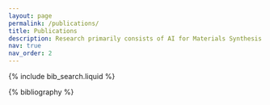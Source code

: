 ```yaml
---
layout: page
permalink: /publications/
title: Publications
description: Research primarily consists of AI for Materials Synthesis Science. 
nav: true
nav_order: 2
---
```


<!-- _pages/publications.md -->

<!-- Bibsearch Feature -->

{% include bib_search.liquid %}

<div class="publications">

{% bibliography %}

</div>
